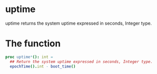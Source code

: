 # uptime

uptime returns the system uptime expressed in seconds, Integer type.

# The function
```nim
proc uptime*(): int =
  ## Return the system uptime expressed in seconds, Integer type.
  epochTime().int - boot_time()
```